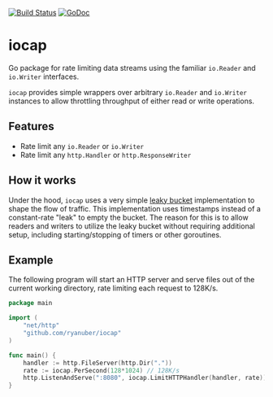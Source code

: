[![Build Status](https://travis-ci.org/ryanuber/iocap.svg)](https://travis-ci.org/ryanuber/iocap)
[![GoDoc](https://godoc.org/github.com/ryanuber/iocap?status.svg)](https://godoc.org/github.com/ryanuber/iocap)

iocap
=====

Go package for rate limiting data streams using the familiar `io.Reader` and
`io.Writer` interfaces.

`iocap` provides simple wrappers over arbitrary `io.Reader` and `io.Writer`
instances to allow throttling throughput of either read or write operations.

## Features

* Rate limit any `io.Reader` or `io.Writer`
* Rate limit any `http.Handler` or `http.ResponseWriter`

## How it works

Under the hood, `iocap` uses a very simple [leaky bucket][] implementation to
shape the flow of traffic. This implementation uses timestamps instead of a
constant-rate "leak" to empty the bucket. The reason for this is to allow
readers and writers to utilize the leaky bucket without requiring additional
setup, including starting/stopping of timers or other goroutines.

[leaky bucket]: https://en.wikipedia.org/wiki/Leaky_bucket

## Example

The following program will start an HTTP server and serve files out of the
current working directory, rate limiting each request to 128K/s.

```go
package main

import (
    "net/http"
    "github.com/ryanuber/iocap"
)

func main() {
    handler := http.FileServer(http.Dir("."))
    rate := iocap.PerSecond(128*1024) // 128K/s
    http.ListenAndServe(":8080", iocap.LimitHTTPHandler(handler, rate))
}
```
